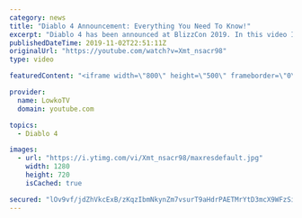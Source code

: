 ```yaml
---
category: news
title: "Diablo 4 Announcement: Everything You Need To Know!"
excerpt: "Diablo 4 has been announced at BlizzCon 2019. In this video I go over everything you need to know about this upcoming Blizzard Entertainment game."
publishedDateTime: 2019-11-02T22:51:11Z
originalUrl: "https://youtube.com/watch?v=Xmt_nsacr98"
type: video

featuredContent: "<iframe width=\"800\" height=\"500\" frameborder=\"0\" src=\"https://www.youtube.com/embed/Xmt_nsacr98\" allow=\"accelerometer; autoplay; encrypted-media; gyroscope; picture-in-picture\" allowfullscreen></iframe>"

provider:
  name: LowkoTV
  domain: youtube.com

topics:
  - Diablo 4

images:
  - url: "https://i.ytimg.com/vi/Xmt_nsacr98/maxresdefault.jpg"
    width: 1280
    height: 720
    isCached: true

secured: "lOv9vf/jdZhVkcExB/zKqzIbmNkynZm7vsurT9aHdrPAETMrYtD3mcX9WFzSir70RGqqtS0LPEjzanLhu98k/i65phaiZbIMK4+9fiYcQGiBwLgQGbs0/gdtj5iFlta61jzDranOrdzd2Pw4VIno4kOxUgu4UvRs/nj/L4UmZmOh+R6oP3iJC8bDMC3Giqj2ut0MTiRpL5tVJlr25rHr2mx6njoeXGhZd9nD/nSQPDVk3hSIYaNIa4uDx7Cr8vVCmMH/GwwKSVFZgz/ybq0bgWmIj885RzYTPzJBPaI1JlNlXfd7zRD51qjyLZJzO6CwDiY11sYroBXo74oFQ9T4g18N+iSBJ66QmHPEX9A6U7mU5MTDft+nN960NDmPiuUAH5LxlclVbd4ruKPy5OI33mwIF1k13OyLhcOk7IAaqQzg8N9IRTx+C/be9IBCEuQd;UBXwtsD0eLM0M9ZuClcqcg=="
---
```


